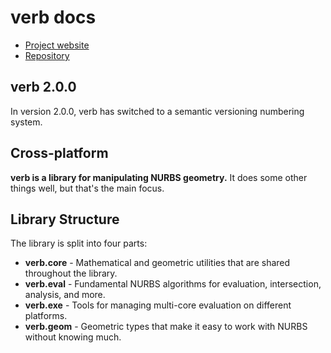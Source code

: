 # verb docs

* [Project website](http://www.verbnurbs.com)
* [Repository](http://github.com/pboyer/verb)

## verb 2.0.0

In version 2.0.0, verb has switched to a semantic versioning numbering system.

## Cross-platform

**verb is a library for manipulating NURBS geometry.** It does some other things well, but that's the main focus.

## Library Structure

The library is split into four parts:

* **verb.core** - Mathematical and geometric utilities that are shared throughout the library.
* **verb.eval** - Fundamental NURBS algorithms for evaluation, intersection, analysis, and more.
* **verb.exe** - Tools for managing multi-core evaluation on different platforms.
* **verb.geom** - Geometric types that make it easy to work with NURBS without knowing much.

